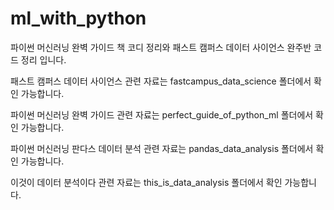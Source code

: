 # ml_with_python
파이썬 머신러닝 완벽 가이드 책 코디 정리와 패스트 캠퍼스 데이터 사이언스 완주반 코드 정리 입니다.

패스트 캠퍼스 데이터 사이언스 관련 자료는 fastcampus_data_science 폴더에서 확인 가능합니다.

파이썬 머신러닝 완벽 가이드 관련 자료는 perfect_guide_of_python_ml 폴더에서 확인 가능합니다.

파이썬 머신러닝 판다스 데이터 분석 관련 자료는  pandas_data_analysis 폴더에서 확인 가능합니다.

이것이 데이터 분석이다 관련 자료는 this_is_data_analysis 폴더에서 확인 가능합니다.
